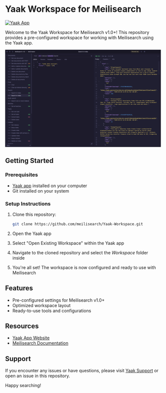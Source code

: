 # Yaak Workspace for Meilisearch

[![Yaak App](https://img.shields.io/badge/Yaak-App-blue)](https://yaak.app)

Welcome to the Yaak Workspace for Meilisearch v1.0+! This repository provides a pre-configured workspace for working with Meilisearch using the Yaak app.

![Visual of the Yaak app with Meilisearch](/visual.png)

## Getting Started

### Prerequisites

- [Yaak app](https://yaak.app) installed on your computer
- Git installed on your system

### Setup Instructions

1. Clone this repository:
   ```bash
   git clone https://github.com/meilisearch/Yaak-Workspace.git
   ```

2. Open the Yaak app

3. Select "Open Existing Workspace" within the Yaak app

4. Navigate to the cloned repository and select the _Workspace_ folder inside

5. You're all set! The workspace is now configured and ready to use with Meilisearch

## Features

- Pre-configured settings for Meilisearch v1.0+
- Optimized workspace layout
- Ready-to-use tools and configurations

## Resources

- [Yaak App Website](https://yaak.app)
- [Meilisearch Documentation](https://docs.meilisearch.com/)

## Support

If you encounter any issues or have questions, please visit [Yaak Support](https://yaak.app/support) or open an issue in this repository.

Happy searching!
